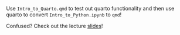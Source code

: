 
Use `Intro_to_Quarto.qmd` to test out quarto functionality and then use quarto to convert `Intro_to_Python.ipynb` to `qmd`!

Confused? Check out the lecture [slides](https://hidyverse.github.io/quarto-reporting/)!